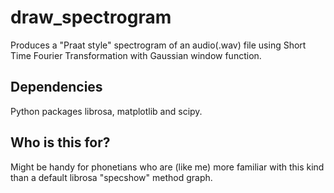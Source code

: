 # draw_spectrogram
Produces a "Praat style" spectrogram of an audio(.wav) file using Short Time Fourier Transformation with Gaussian window function. 

## Dependencies
Python packages librosa, matplotlib and scipy.

## Who is this for?
Might be handy for phonetians who are (like me) more familiar with this kind than a default librosa "specshow" method graph.
